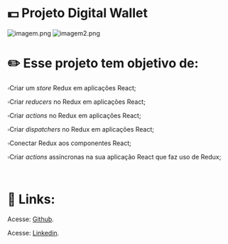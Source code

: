# 💵️ Projeto Digital Wallet

<img src="" alt="imagem.png" style="max-width: 80%;">
<img src="" alt="imagem2.png" style="max-width: 80%;">

# ✏️  Esse projeto tem objetivo de:

 ▫️Criar um _store_ Redux em aplicações React;<br>

▫️Criar _reducers_ no Redux em aplicações React;<br>

▫️Criar _actions_ no Redux em aplicações React;<br>

▫️Criar _dispatchers_ no Redux em aplicações React;<br>

▫️Conectar Redux aos componentes React;<br>

▫️Criar _actions_ assíncronas na sua aplicação React que faz uso de Redux;<br>

<br>

# 🔗️ Links:

<p>Acesse: <a href="https://github.com/carolhn" target="_blank" rel="noopener noreferrer">Github</a>.</p>

<p>Acesse: <a href="https://www.linkedin.com/in/caroline-nunes-desenvolvimento-fullstack/" target="_blank" rel="noopener noreferrer">Linkedin</a>.</p>
